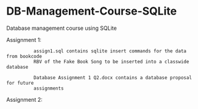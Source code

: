 DB-Management-Course-SQLite
=================================

Database management course using SQLite


Assignment 1:

              assign1.sql contains sqlite insert commands for the data from bookcode 
              RBV of the Fake Book Song to be inserted into a classwide database
              
              Database Assignment 1 Q2.docx contains a database proposal for future
              assignments
              
              
Assignment 2:
